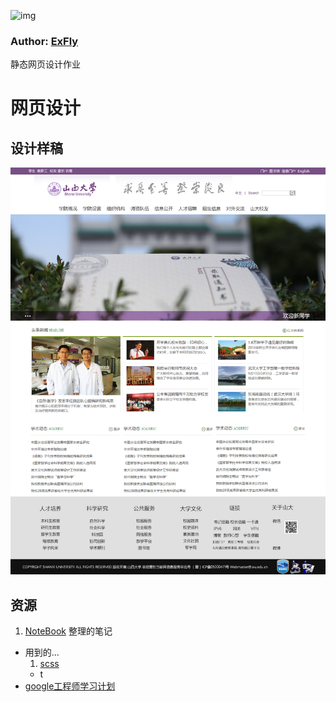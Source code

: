 ![img](https://avatars1.githubusercontent.com/u/22613193?v=3&s=466)
### Author: [ExFly](https://github.com/ExFly)

静态网页设计作业

# 网页设计

## 设计样稿
![终稿](./others/design/final.png)

## 资源
1. [NoteBook](https://github.com/ExFly/NoteBookForDevelop/tree/master/%E8%AF%AD%E8%A8%80%E6%96%87%E6%A1%A3/web) 整理的笔记
* 用到的...
  1. [scss](http://www.w3cplus.com/sassguide/)
  * t
* [google工程师学习计划](https://github.com/jwasham/google-interview-university)

